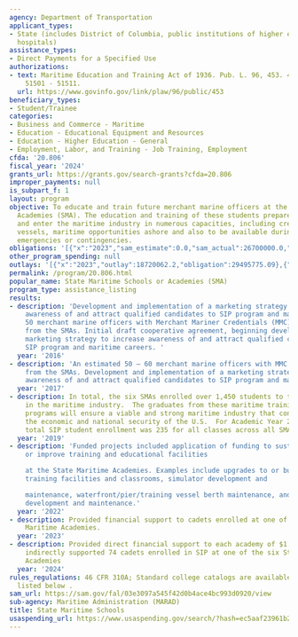 ```yaml
---
agency: Department of Transportation
applicant_types:
- State (includes District of Columbia, public institutions of higher education and
  hospitals)
assistance_types:
- Direct Payments for a Specified Use
authorizations:
- text: Maritime Education and Training Act of 1936. Pub. L. 96, 453. 46 U.S.C. &sect;
    51501 - 51511.
  url: https://www.govinfo.gov/link/plaw/96/public/453
beneficiary_types:
- Student/Trainee
categories:
- Business and Commerce - Maritime
- Education - Educational Equipment and Resources
- Education - Higher Education - General
- Employment, Labor, and Training - Job Training, Employment
cfda: '20.806'
fiscal_year: '2024'
grants_url: https://grants.gov/search-grants?cfda=20.806
improper_payments: null
is_subpart_f: 1
layout: program
objective: To educate and train future merchant marine officers at the State Maritime
  Academies (SMA). The education and training of these students prepares them to graduate
  and enter the maritime industry in numerous capacities, including crewing merchant
  vessels, maritime opportunities ashore and also to be available during national
  emergencies or contingencies.
obligations: '[{"x":"2023","sam_estimate":0.0,"sam_actual":26700000.0,"usa_spending_actual":26653326.09},{"x":"2024","sam_estimate":0.0,"sam_actual":107700000.0,"usa_spending_actual":107690524.24},{"x":"2025","sam_estimate":0.0,"sam_actual":6000000.0,"usa_spending_actual":16506355.42}]'
other_program_spending: null
outlays: '[{"x":"2023","outlay":18720062.2,"obligation":29495775.09},{"x":"2024","outlay":54706441.72,"obligation":107337247.19},{"x":"2025","outlay":8498755.69,"obligation":16623299.84}]'
permalink: /program/20.806.html
popular_name: State Maritime Schools or Academies (SMA)
program_type: assistance_listing
results:
- description: 'Development and implementation of a marketing strategy to increase
    awareness of and attract qualified candidates to SIP program and maritime careers.   Approximately
    50 merchant marine officers with Merchant Mariner Credentials (MMC) graduated
    from the SMAs. Initial draft cooperative agreement, beginning development of a
    marketing strategy to increase awareness of and attract qualified candidates to
    SIP program and maritime careers. '
  year: '2016'
- description: 'An estimated 50 – 60 merchant marine officers with MMC will graduate
    from the SMAs. Development and implementation of a marketing strategy to increase
    awareness of and attract qualified candidates to SIP program and maritime careers. '
  year: '2017'
- description: In total, the six SMAs enrolled over 1,450 students to train for service
    in the maritime industry.  The graduates from these maritime training and education
    programs will ensure a viable and strong maritime industry that contributes to
    the economic and national security of the U.S.  For Academic Year 2018-19, the
    total SIP student enrollment was 235 for all classes across all SMAs.
  year: '2019'
- description: 'Funded projects included application of funding to sustain, maintain
    or improve training and educational facilities

    at the State Maritime Academies. Examples include upgrades to or building new
    training facilities and classrooms, simulator development and

    maintenance, waterfront/pier/training vessel berth maintenance, and infrastructure
    development and maintenance.'
  year: '2022'
- description: Provided financial support to cadets enrolled at one of the six State
    Maritime Academies.
  year: '2023'
- description: Provided direct financial support to each academy of $1,00,000 and
    indirectly supported 74 cadets enrolled in SIP at one of the six State Maritime
    Academies
  year: '2024'
rules_regulations: 46 CFR 310A; Standard college catalogs are available from the schools
  listed below .
sam_url: https://sam.gov/fal/03e3097a545f42d0b4ace4bc993d0920/view
sub-agency: Maritime Administration (MARAD)
title: State Maritime Schools
usaspending_url: https://www.usaspending.gov/search/?hash=ec5aaf23961b24337ebc9bd24312d9c2
---
```

